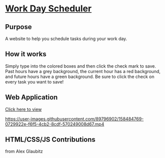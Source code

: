 # [Work Day Scheduler](https://qlaub.github.io/Work-Day-Scheduler/)

## Purpose
A website to help you schedule tasks during your work day.

## How it works
Simply type into the colored boxes and then click the check mark to save. Past hours have a grey background, the current hour has a red background, and future hours have a green background. Be sure to click the check on every task you want to save!

## Web Application
[Click here to view](https://qlaub.github.io/Work-Day-Scheduler/)

https://user-images.githubusercontent.com/89796902/158484769-0729922e-f6f5-4cb2-8cdf-570249008d67.mp4

## HTML/CSS/JS Contributions
from Alex Glaubitz
